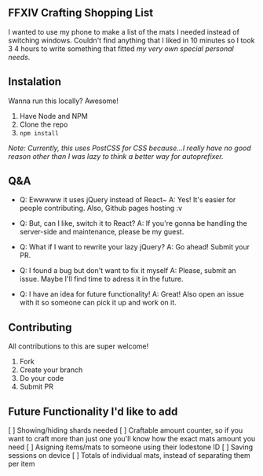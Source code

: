 ## FFXIV Crafting Shopping List
I wanted to use my phone to make a list of the mats I needed instead of switching windows.
Couldn't find anything that I liked in 10 minutes so I took 3 4 hours to write something that fitted _my very own special personal needs_.

## Instalation
Wanna run this locally? Awesome!
1. Have Node and NPM
2. Clone the repo
3. `npm install`

*Note:* _Currently, this uses PostCSS for CSS because…I really have no good reason other than I was lazy to think a better way for autoprefixer._


## Q&A
* Q: Ewwwww it uses jQuery instead of React~
  A: Yes! It's easier for people contributing. Also, Github pages hosting :v

* Q: But, can I like, switch it to React? 
  A: If you're gonna be handling the server-side and maintenance, please be my guest.

* Q: What if I want to rewrite your lazy jQuery?
  A: Go ahead! Submit your PR. 

* Q: I found a bug but don't want to fix it myself
  A: Please, submit an issue. Maybe I'll find time to adress it in the future.

* Q: I have an idea for future functionality!
  A: Great! Also open an issue with it so someone can pick it up and work on it.

## Contributing
All contributions to this are super welcome!
1. Fork
2. Create your branch
3. Do your code
4. Submit PR

## Future Functionality I'd like to add
[ ] Showing/hiding shards needed
[ ] Craftable amount counter, so if you want to craft more than just one you'll know how the exact mats amount you need
[ ] Asigning items/mats to someone using their lodestone ID
[ ] Saving sessions on device
[ ] Totals of individual mats, instead of separating them per item


